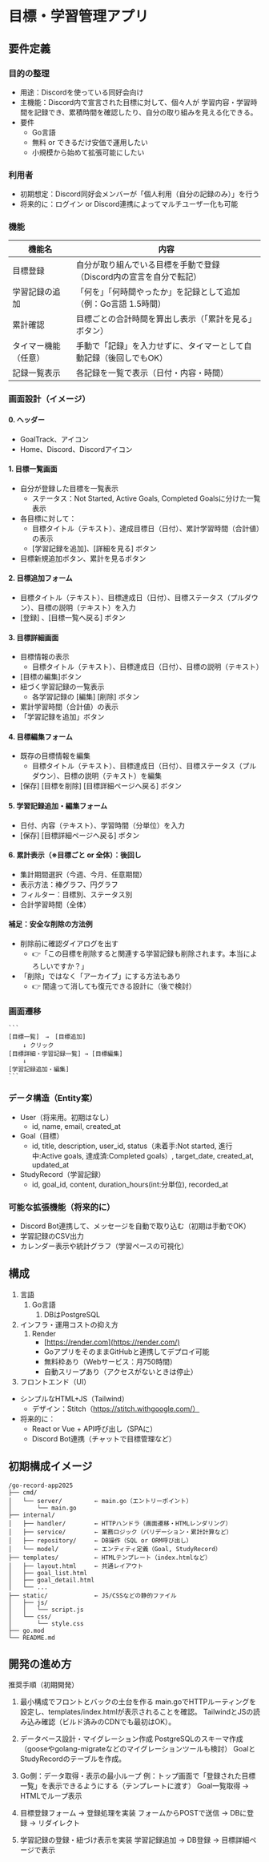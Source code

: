 # 目標・学習管理アプリ
## 要件定義
### 目的の整理
  - 用途：Discordを使っている同好会向け
  - 主機能：Discord内で宣言された目標に対して、個々人が 学習内容・学習時間を記録でき、累積時間を確認したり、自分の取り組みを見える化できる。
  - 要件
    - Go言語
    - 無料 or できるだけ安価で運用したい
    - 小規模から始めて拡張可能にしたい
### 利用者
- 初期想定：Discord同好会メンバーが「個人利用（自分の記録のみ）」を行う
- 将来的に：ログイン or Discord連携によってマルチユーザー化も可能
### 機能
  | 機能名               | 内容                                                                |
  | -------------------- | ------------------------------------------------------------------- |
  | 目標登録             | 自分が取り組んでいる目標を手動で登録（Discord内の宣言を自分で転記） |
  | 学習記録の追加       | 「何を」「何時間やったか」を記録として追加（例：Go言語 1.5時間）    |
  | 累計確認             | 目標ごとの合計時間を算出し表示（「累計を見る」ボタン）              |
  | タイマー機能（任意） | 手動で「記録」を入力せずに、タイマーとして自動記録（後回しでもOK）  |
  | 記録一覧表示         | 各記録を一覧で表示（日付・内容・時間）                              |
### 画面設計（イメージ）
  #### 0. ヘッダー
  - GoalTrack、アイコン
  - Home、Discord、Discordアイコン
  #### 1. 目標一覧画面
  - 自分が登録した目標を一覧表示
    - ステータス：Not Started, Active Goals, Completed Goalsに分けた一覧表示
  - 各目標に対して：
    - 目標タイトル（テキスト）、達成目標日（日付）、累計学習時間（合計値）の表示
    - [学習記録を追加]、[詳細を見る] ボタン
  - 目標新規追加ボタン、累計を見るボタン

  #### 2. 目標追加フォーム
  - 目標タイトル（テキスト）、目標達成日（日付）、目標ステータス（プルダウン）、目標の説明（テキスト）を入力
  - [登録] 、[目標一覧へ戻る] ボタン

  #### 3. 目標詳細画面
  - 目標情報の表示
    - 目標タイトル（テキスト）、目標達成日（日付）、目標の説明（テキスト）
  - [目標の編集]ボタン
  - 紐づく学習記録の一覧表示
    - 各学習記録の [編集] [削除] ボタン
  - 累計学習時間（合計値）の表示
  - 「学習記録を追加」ボタン

  #### 4. 目標編集フォーム
  - 既存の目標情報を編集
    - 目標タイトル（テキスト）、目標達成日（日付）、目標ステータス（プルダウン）、目標の説明（テキスト）を編集
  - [保存] [目標を削除] [目標詳細ページへ戻る] ボタン

  #### 5. 学習記録追加・編集フォーム
  - 日付、内容（テキスト）、学習時間（分単位）を入力
  - [保存] [目標詳細ページへ戻る] ボタン

  #### 6. 累計表示（※目標ごと or 全体）：後回し
  - 集計期間選択（今週、今月、任意期間）
  - 表示方法：棒グラフ、円グラフ
  - フィルター：目標別、ステータス別
  - 合計学習時間（全体）
  #### 補足：安全な削除の方法例
  - 削除前に確認ダイアログを出す
      - 👉「この目標を削除すると関連する学習記録も削除されます。本当によろしいですか？」
  - 「削除」ではなく「アーカイブ」にする方法もあり
    - 👉 間違って消しても復元できる設計に（後で検討）
### 画面遷移
    ```
    [目標一覧]　→　[目標追加]
        ↓ クリック
    [目標詳細・学習記録一覧] → [目標編集]
        ↓
    [学習記録追加・編集]
    ```
### データ構造（Entity案）
- User（将来用。初期はなし）
  - id, name, email, created_at
- Goal（目標）
  - id, title, description, user_id, status（未着手:Not started, 進行中:Active goals, 達成済:Completed goals）, target_date, created_at, updated_at
- StudyRecord（学習記録）
  - id, goal_id, content, duration_hours(int:分単位), recorded_at
### 可能な拡張機能（将来的に）
  - Discord Bot連携して、メッセージを自動で取り込む（初期は手動でOK）
  - 学習記録のCSV出力
  - カレンダー表示や統計グラフ（学習ペースの可視化）

## 構成
1. 言語
   1. Go言語
      1. DBはPostgreSQL
2. インフラ・運用コストの抑え方
   1. Render
      - [https://render.com](https://render.com/)
      - GoアプリをそのままGitHubと連携してデプロイ可能
      - 無料枠あり（Webサービス：月750時間）
      - 自動スリープあり（アクセスがないときは停止）
3. フロントエンド（UI）
  - シンプルなHTML+JS（Tailwind）
    - デザイン：Stitch（https://stitch.withgoogle.com/）
  - 将来的に：
    - React or Vue + API呼び出し（SPAに）
    - Discord Bot連携（チャットで目標管理など）

## 初期構成イメージ
```
/go-record-app2025
├── cmd/
│   └── server/         ← main.go（エントリーポイント）
│       └── main.go
├── internal/
│   ├── handler/        ← HTTPハンドラ（画面遷移・HTMLレンダリング）
│   ├── service/        ← 業務ロジック（バリデーション・累計計算など）
│   ├── repository/     ← DB操作（SQL or ORM呼び出し）
│   └── model/          ← エンティティ定義（Goal, StudyRecord）
├── templates/          ← HTMLテンプレート（index.htmlなど）
│   ├── layout.html     ← 共通レイアウト
│   ├── goal_list.html
│   ├── goal_detail.html
│   └── ...
├── static/             ← JS/CSSなどの静的ファイル
│   ├── js/
│   │   └── script.js
│   └── css/
│       └── style.css
├── go.mod
└── README.md

```

## 開発の進め方
推奨手順（初期開発）
1. 最小構成でフロントとバックの土台を作る
main.goでHTTPルーティングを設定し、templates/index.htmlが表示されることを確認。
TailwindとJSの読み込み確認（ビルド済みのCDNでも最初はOK）。

2. データベース設計・マイグレーション作成
PostgreSQLのスキーマ作成（gooseやgolang-migrateなどのマイグレーションツールも検討）
GoalとStudyRecordのテーブルを作成。

3. Go側：データ取得・表示の最小ループ
例：トップ画面で「登録された目標一覧」を表示できるようにする（テンプレートに渡す）
Goal一覧取得 → HTMLでループ表示

4. 目標登録フォーム → 登録処理を実装
フォームからPOSTで送信 → DBに登録 → リダイレクト

5. 学習記録の登録・紐づけ表示を実装
学習記録追加 → DB登録 → 目標詳細ページで表示
